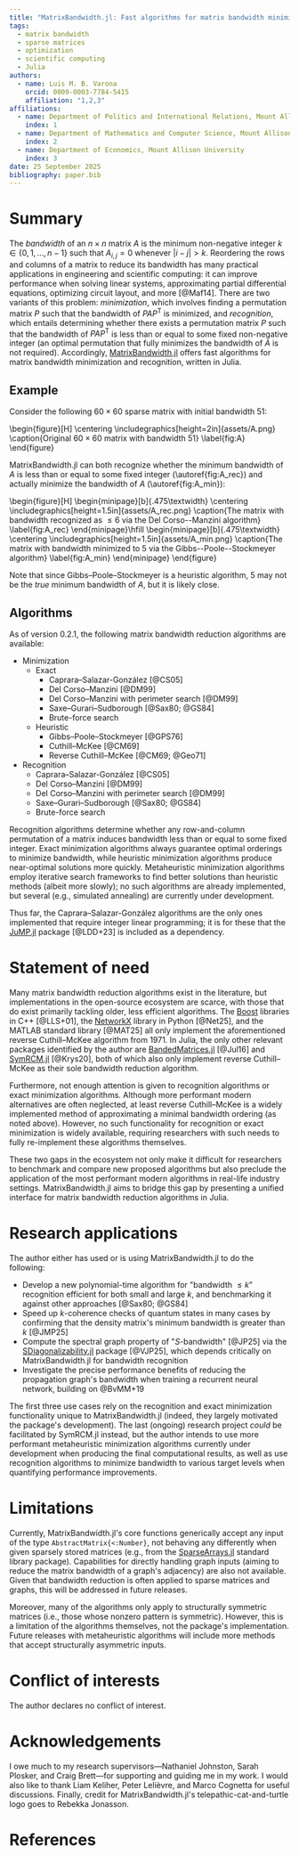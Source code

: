 ```yaml
---
title: "MatrixBandwidth.jl: Fast algorithms for matrix bandwidth minimization and recognition"
tags:
  - matrix bandwidth
  - sparse matrices
  - optimization
  - scientific computing
  - Julia
authors:
  - name: Luis M. B. Varona
    orcid: 0009-0003-7784-5415
    affiliation: "1,2,3"
affiliations:
  - name: Department of Politics and International Relations, Mount Allison University
    index: 1
  - name: Department of Mathematics and Computer Science, Mount Allison University
    index: 2
  - name: Department of Economics, Mount Allison University
    index: 3
date: 25 September 2025
bibliography: paper.bib
---
```


# Summary

The *bandwidth* of an $n \times n$ matrix $A$ is the minimum non-negative integer $k \in
\{0, 1, \ldots, n - 1\}$ such that $A_{i,j} = 0$ whenever $\lvert i - j \rvert > k$. Reordering the
rows and columns of a matrix to reduce its bandwidth has many practical applications in engineering
and scientific computing: it can improve performance when solving linear systems, approximating
partial differential equations, optimizing circuit layout, and more [@Maf14]. There are two variants
of this problem: *minimization*, which involves finding a permutation matrix $P$ such that the
bandwidth of $PAP^\mathsf{T}$ is minimized, and *recognition*, which entails determining whether
there exists a permutation matrix $P$ such that the bandwidth of $PAP^\mathsf{T}$ is less than or
equal to some fixed non-negative integer (an optimal permutation that fully minimizes the bandwidth
of $A$ is not required). Accordingly,
[MatrixBandwidth.jl](https://github.com/Luis-Varona/MatrixBandwidth.jl) offers fast algorithms for
matrix bandwidth minimization and recognition, written in Julia.

## Example

Consider the following $60 \times 60$ sparse matrix with initial bandwidth $51$:

\begin{figure}[H]
  \centering
  \includegraphics[height=2in]{assets/A.png}
  \caption{Original $60 \times 60$ matrix with bandwidth $51$}
  \label{fig:A}
\end{figure}

MatrixBandwidth.jl can both recognize whether the minimum bandwidth of $A$ is less than or equal to
some fixed integer (\autoref{fig:A_rec}) and actually minimize the bandwidth of $A$
(\autoref{fig:A_min}):

\begin{figure}[H]
  \begin{minipage}[b]{.475\textwidth}
    \centering
    \includegraphics[height=1.5in]{assets/A_rec.png}
    \caption{The matrix with bandwidth recognized as $\le 6$ via the Del Corso--Manzini algorithm}
    \label{fig:A_rec}
  \end{minipage}\hfill
  \begin{minipage}[b]{.475\textwidth}
    \centering
    \includegraphics[height=1.5in]{assets/A_min.png}
    \caption{The matrix with bandwidth minimized to $5$ via the Gibbs--Poole--Stockmeyer algorithm}
    \label{fig:A_min}
  \end{minipage}
\end{figure}

Note that since Gibbs&ndash;Poole&ndash;Stockmeyer is a heuristic algorithm, $5$ may not be the
*true* minimum bandwidth of $A$, but it is likely close.

## Algorithms

As of version 0.2.1, the following matrix bandwidth reduction algorithms are available:

- Minimization
  - Exact
    - Caprara&ndash;Salazar-González [@CS05]
    - Del Corso&ndash;Manzini [@DM99]
    - Del Corso&ndash;Manzini with perimeter search [@DM99]
    - Saxe&ndash;Gurari&ndash;Sudborough [@Sax80; @GS84]
    - Brute-force search
  - Heuristic
    - Gibbs&ndash;Poole&ndash;Stockmeyer [@GPS76]
    - Cuthill&ndash;McKee [@CM69]
    - Reverse Cuthill&ndash;McKee [@CM69; @Geo71]
- Recognition
  - Caprara&ndash;Salazar-González [@CS05]
  - Del Corso&ndash;Manzini [@DM99]
  - Del Corso&ndash;Manzini with perimeter search [@DM99]
  - Saxe&ndash;Gurari&ndash;Sudborough [@Sax80; @GS84]
  - Brute-force search

Recognition algorithms determine whether any row-and-column permutation of a matrix induces
bandwidth less than or equal to some fixed integer. Exact minimization algorithms always guarantee
optimal orderings to minimize bandwidth, while heuristic minimization algorithms produce
near-optimal solutions more quickly. Metaheuristic minimization algorithms employ iterative search
frameworks to find better solutions than heuristic methods (albeit more slowly); no such algorithms
are already implemented, but several (e.g., simulated annealing) are currently under development.

Thus far, the Caprara&ndash;Salazar-González algorithms are the only ones implemented that require
integer linear programming; it is for these that the [JuMP.jl](https://github.com/jump-dev/JuMP.jl)
package [@LDD+23] is included as a dependency.

# Statement of need

Many matrix bandwidth reduction algorithms exist in the literature, but implementations in the
open-source ecosystem are scarce, with those that do exist primarily tackling older, less efficient
algorithms. The [Boost](https://www.boost.org/) libraries in C++ [@LLS+01], the
[NetworkX](https://networkx.org/) library in Python [@Net25], and the MATLAB standard library
[@MAT25] all only implement the aforementioned reverse Cuthill&ndash;McKee algorithm from 1971.
In Julia, the only other relevant packages identified by the author are
[BandedMatrices.jl](https://github.com/JuliaLinearAlgebra/BandedMatrices.jl) [@Jul16] and
[SymRCM.jl](https://github.com/PetrKryslUCSD/SymRCM.jl) [@Krys20], both of which also only implement
reverse Cuthill&ndash;McKee as their sole bandwidth reduction algorithm.

Furthermore, not enough attention is given to recognition algorithms or exact minimization
algorithms. Although more performant modern alternatives are often neglected, at least reverse
Cuthill&ndash;McKee is a widely implemented method of approximating a minimal bandwidth ordering (as
noted above). However, no such functionality for recognition or exact minimization is widely
available, requiring researchers with such needs to fully re-implement these algorithms themselves.

These two gaps in the ecosystem not only make it difficult for researchers to benchmark and compare
new proposed algorithms but also preclude the application of the most performant modern algorithms
in real-life industry settings. MatrixBandwidth.jl aims to bridge this gap by presenting a unified
interface for matrix bandwidth reduction algorithms in Julia.

# Research applications

The author either has used or is using MatrixBandwidth.jl to do the following:

- Develop a new polynomial-time algorithm for "bandwidth $\le k$" recognition efficient for both
  small and large $k$, and benchmarking it against other approaches [@Sax80; @GS84]
- Speed up $k$-coherence checks of quantum states in many cases by confirming that the density
  matrix's minimum bandwidth is greater than $k$ [@JMP25]
- Compute the spectral graph property of "$S$-bandwidth" [@JP25] via the
  [SDiagonalizability.jl](https://github.com/GraphQuantum/SDiagonalizability.jl) package [@VJP25],
  which depends critically on MatrixBandwidth.jl for bandwidth recognition
- Investigate the precise performance benefits of reducing the propagation graph's bandwidth when
  training a recurrent neural network, building on @BvMM+19

The first three use cases rely on the recognition and exact minimization functionality unique to
MatrixBandwidth.jl (indeed, they largely motivated the package's development). The last (ongoing)
research project *could* be facilitated by SymRCM.jl instead, but the author intends to use more
performant metaheuristic minimization algorithms currently under development when producing the
final computational results, as well as use recognition algorithms to minimize bandwidth to various
target levels when quantifying performance improvements.

# Limitations

Currently, MatrixBandwidth.jl's core functions generically accept any input of the type
`AbstractMatrix{<:Number}`, not behaving any differently when given sparsely stored matrices (e.g.,
from the [SparseArrays.jl](https://github.com/JuliaSparse/SparseArrays.jl) standard library
package). Capabilities for directly handling graph inputs (aiming to reduce the matrix bandwidth of
a graph's adjacency) are also not available. Given that bandwidth reduction is often applied to
sparse matrices and graphs, this will be addressed in future releases.

Moreover, many of the algorithms only apply to structurally symmetric matrices (i.e., those whose
nonzero pattern is symmetric). However, this is a limitation of the algorithms themselves, not the
package's implementation. Future releases with metaheuristic algorithms will include more methods
that accept structurally asymmetric inputs.

# Conflict of interests

The author declares no conflict of interest.

# Acknowledgements

I owe much to my research supervisors&mdash;Nathaniel Johnston, Sarah Plosker, and Craig
Brett&mdash;for supporting and guiding me in my work. I would also like to thank Liam Keliher,
Peter Leli&egrave;vre, and Marco Cognetta for useful discussions. Finally, credit for
MatrixBandwidth.jl's telepathic-cat-and-turtle logo goes to Rebekka Jonasson.

# References
